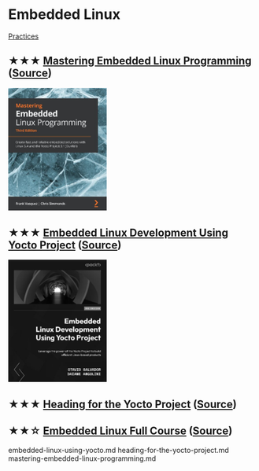 # Embedded Linux
[Practices](embedded.md)

## ★★★ [Mastering Embedded Linux Programming](resources/9781789530384.md) ([Source](https://www.packtpub.com/product/mastering-embedded-linux-programming-third-edition/9781789530384))
[<img src="../../covers/9781789530384.jpg" width="200"/>](resources/9781789530384.md)

## ★★★ [Embedded Linux Development Using Yocto Project](resources/9781804615065.md) ([Source](https://www.packtpub.com/product/embedded-linux-development-using-yocto-project-third-edition/9781804615065))
[<img src="../../covers/9781804615065.jpg" width="200"/>](resources/9781804615065.md)

## ★★★ [Heading for the Yocto Project](resources/heading-for-the-yocto-project.md) ([Source](https://github.com/CollaborativeWritersHub/heading-for-the-yocto-project))

## ★★☆ [Embedded Linux Full Course](resources/embedded-linux-full-course.md) ([Source](https://anisa.co.ir/courses/linux-server-management/embedded-linux-training-course/embedded-linux-from-scratch-raspberrypi.html))

embedded-linux-using-yocto.md
heading-for-the-yocto-project.md
mastering-embedded-linux-programming.md
